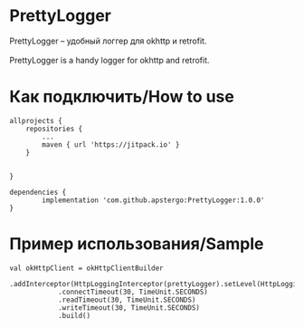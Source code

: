 # PrettyLogger
PrettyLogger – удобный логгер для okhttp и retrofit.
<br/>
<br/>
PrettyLogger is a handy logger for okhttp and retrofit.
<br/>
# Как подключить/How to use #
```
allprojects {
	repositories {
		...
		maven { url 'https://jitpack.io' }
	}


}

dependencies {
        implementation 'com.github.apstergo:PrettyLogger:1.0.0'
}
```
# Пример использования/Sample #

```
val okHttpClient = okHttpClientBuilder
            .addInterceptor(HttpLoggingInterceptor(prettyLogger).setLevel(HttpLoggingInterceptor.Level.BODY))
            .connectTimeout(30, TimeUnit.SECONDS)
            .readTimeout(30, TimeUnit.SECONDS)
            .writeTimeout(30, TimeUnit.SECONDS)
            .build()
 ```
 
